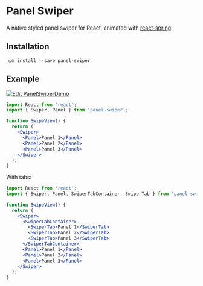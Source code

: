 # Panel Swiper

A native styled panel swiper for React, animated with [react-spring](https://react-spring.github.io/).

## Installation

```
npm install --save panel-swiper
```

## Example

[![Edit PanelSwiperDemo](https://codesandbox.io/static/img/play-codesandbox.svg)](https://codesandbox.io/s/53pl5r447l?view=preview)

```jsx
import React from 'react';
import { Swiper, Panel } from 'panel-swiper';

function SwipeView() {
  return (
    <Swiper>
      <Panel>Panel 1</Panel>
      <Panel>Panel 2</Panel>
      <Panel>Panel 3</Panel>
    </Swiper>
  );
}
```

With tabs:

```jsx
import React from 'react';
import { Swiper, Panel, SwiperTabContainer, SwiperTab } from 'panel-swiper';

function SwipeView() {
  return (
    <Swiper>
      <SwiperTabContainer>
        <SwiperTab>Panel 1</SwiperTab>
        <SwiperTab>Panel 2</SwiperTab>
        <SwiperTab>Panel 3</SwiperTab>
      </SwiperTabContainer>
      <Panel>Panel 1</Panel>
      <Panel>Panel 2</Panel>
      <Panel>Panel 3</Panel>
    </Swiper>
  );
}
```